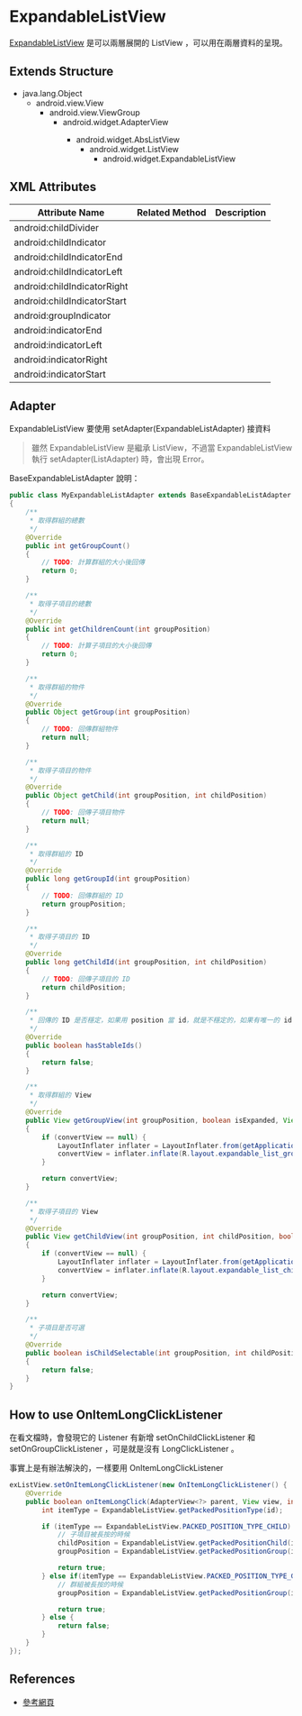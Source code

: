 # ExpandableListView

[ExpandableListView](http://developer.android.com/reference/android/widget/ExpandableListView.html) 是可以兩層展開的 ListView ，可以用在兩層資料的呈現。

## Extends Structure

* java.lang.Object
  * android.view.View
    * android.view.ViewGroup
      * android.widget.AdapterView<T extends android.widget.Adapter>
        * android.widget.AbsListView
          * android.widget.ListView
            * android.widget.ExpandableListView

## XML Attributes

| Attribute Name | Related Method | Description |
| -------------- | -------------- | ----------- |
| android:childDivider | | |
| android:childIndicator | | |
| android:childIndicatorEnd | | |
| android:childIndicatorLeft | | |
| android:childIndicatorRight | | |
| android:childIndicatorStart | | |
| android:groupIndicator | | |
| android:indicatorEnd | | |
| android:indicatorLeft | | |
| android:indicatorRight | | |
| android:indicatorStart | | |

## Adapter

ExpandableListView 要使用 setAdapter(ExpandableListAdapter) 接資料

> 雖然 ExpandableListView 是繼承 ListView，不過當 ExpandableListView 執行 setAdapter(ListAdapter) 時，會出現 Error。

BaseExpandableListAdapter 說明：

```java
public class MyExpandableListAdapter extends BaseExpandableListAdapter
{
    /**
     * 取得群組的總數
     */
    @Override
    public int getGroupCount()
    {
        // TODO: 計算群組的大小後回傳
        return 0;
    }

    /**
     * 取得子項目的總數
     */
    @Override
    public int getChildrenCount(int groupPosition)
    {
        // TODO: 計算子項目的大小後回傳
        return 0;
    }

    /**
     * 取得群組的物件
     */
    @Override
    public Object getGroup(int groupPosition)
    {
        // TODO: 回傳群組物件
        return null;
    }

    /**
     * 取得子項目的物件
     */
    @Override
    public Object getChild(int groupPosition, int childPosition)
    {
        // TODO: 回傳子項目物件
        return null;
    }

    /**
     * 取得群組的 ID
     */
    @Override
    public long getGroupId(int groupPosition)
    {
        // TODO: 回傳群組的 ID
        return groupPosition;
    }

    /**
     * 取得子項目的 ID
     */
    @Override
    public long getChildId(int groupPosition, int childPosition)
    {
        // TODO: 回傳子項目的 ID
        return childPosition;
    }

    /**
     * 回傳的 ID 是否穩定，如果用 position 當 id，就是不穩定的，如果有唯一的 id 那就是穩定了；通常是用在重新整理內容的時候用的
     */
    @Override
    public boolean hasStableIds()
    {
        return false;
    }

    /**
     * 取得群組的 View
     */
    @Override
    public View getGroupView(int groupPosition, boolean isExpanded, View convertView, ViewGroup parent)
    {
        if (convertView == null) {
            LayoutInflater inflater = LayoutInflater.from(getApplicationContext());
            convertView = inflater.inflate(R.layout.expandable_list_group_view, null);
        }

        return convertView;
    }

    /**
     * 取得子項目的 View
     */
    @Override
    public View getChildView(int groupPosition, int childPosition, boolean isLastChild, View convertView, ViewGroup parent)
    {
        if (convertView == null) {
            LayoutInflater inflater = LayoutInflater.from(getApplicationContext());
            convertView = inflater.inflate(R.layout.expandable_list_child_view, null);
        }

        return convertView;
    }

    /**
     * 子項目是否可選
     */
    @Override
    public boolean isChildSelectable(int groupPosition, int childPosition)
    {
        return false;
    }
}
```

## How to use OnItemLongClickListener

在看文檔時，會發現它的 Listener 有新增 setOnChildClickListener 和 setOnGroupClickListener ，可是就是沒有 LongClickListener 。

事實上是有辦法解決的，一樣要用 OnItemLongClickListener

```java
exListView.setOnItemLongClickListener(new OnItemLongClickListener() {
    @Override
    public boolean onItemLongClick(AdapterView<?> parent, View view, int position, long id) {
        int itemType = ExpandableListView.getPackedPositionType(id);

        if (itemType == ExpandableListView.PACKED_POSITION_TYPE_CHILD) {
            // 子項目被長按的時候
            childPosition = ExpandableListView.getPackedPositionChild(id);
            groupPosition = ExpandableListView.getPackedPositionGroup(id);

            return true;
        } else if(itemType == ExpandableListView.PACKED_POSITION_TYPE_GROUP) {
            // 群組被長按的時候
            groupPosition = ExpandableListView.getPackedPositionGroup(id);

            return true;
        } else {
            return false;
        }
    }
});
```

References
----------

* [參考網頁](http://stackoverflow.com/a/9950723)

